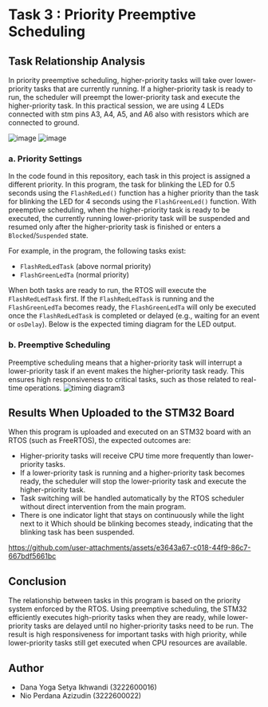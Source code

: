 # Task 3 : Priority Preemptive Scheduling

## Task Relationship Analysis
In priority preemptive scheduling, higher-priority tasks will take over lower-priority tasks that are currently running. If a higher-priority task is ready to run, the scheduler will preempt the lower-priority task and execute the higher-priority task. In this practical session, we are using 4 LEDs connected with stm pins A3, A4, A5, and A6 also with resistors which are connected to ground.

![image](https://github.com/user-attachments/assets/585b5c1a-ccce-499e-89ac-75113b4cfa9b) ![image](https://github.com/user-attachments/assets/4b9f4758-d6e2-4b0c-ac11-a949244fb746)



### a. Priority Settings
In the code found in this repository, each task in this project is assigned a different priority. In this program, the task for blinking the LED for 0.5 seconds using the `FlashRedLed()` function has a higher priority than the task for blinking the LED for 4 seconds using the `FlashGreenLed()` function. With preemptive scheduling, when the higher-priority task is ready to be executed, the currently running lower-priority task will be suspended and resumed only after the higher-priority task is finished or enters a `Blocked`/`Suspended` state.

For example, in the program, the following tasks exist:
- `FlashRedLedTask` (above normal priority)
- `FlashGreenLedTa` (normal priority)

When both tasks are ready to run, the RTOS will execute the `FlashRedLedTask` first. If the `FlashRedLedTask` is running and the `FlashGreenLedTa` becomes ready, the `FlashGreenLedTa` will only be executed once the `FlashRedLedTask` is completed or delayed (e.g., waiting for an event or `osDelay`). Below is the expected timing diagram for the LED output.

### b. Preemptive Scheduling
Preemptive scheduling means that a higher-priority task will interrupt a lower-priority task if an event makes the higher-priority task ready. This ensures high responsiveness to critical tasks, such as those related to real-time operations.
![timing diagram3](https://github.com/user-attachments/assets/bcbbced1-e355-4804-adf7-0a91be500bca)


## Results When Uploaded to the STM32 Board
When this program is uploaded and executed on an STM32 board with an RTOS (such as FreeRTOS), the expected outcomes are:
- Higher-priority tasks will receive CPU time more frequently than lower-priority tasks.
- If a lower-priority task is running and a higher-priority task becomes ready, the scheduler will stop the lower-priority task and execute the higher-priority task.
- Task switching will be handled automatically by the RTOS scheduler without direct intervention from the main program.
- There is one indicator light that stays on continuously while the light next to it Which should be blinking becomes steady, indicating that the blinking task has been suspended.


https://github.com/user-attachments/assets/e3643a67-c018-44f9-86c7-667bdf5661bc

## Conclusion
The relationship between tasks in this program is based on the priority system enforced by the RTOS. Using preemptive scheduling, the STM32 efficiently executes high-priority tasks when they are ready, while lower-priority tasks are delayed until no higher-priority tasks need to be run. The result is high responsiveness for important tasks with high priority, while lower-priority tasks still get executed when CPU resources are available.

## Author
- Dana Yoga Setya Ikhwandi (3222600016)
- Nio Perdana Azizudin (3222600022)
